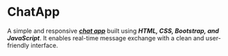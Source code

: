 # ChatApp
A simple and responsive <b><i><u>chat app</u></i></b> built using <b><i>HTML, CSS, Bootstrap, and JavaScript</i></b>. It enables real-time message exchange with a clean and user-friendly interface.
